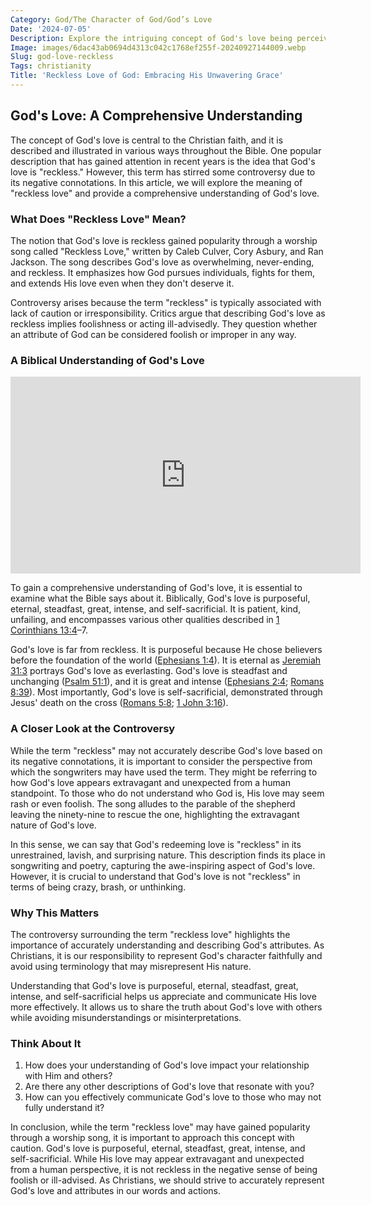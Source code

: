 ```yaml
---
Category: God/The Character of God/God’s Love
Date: '2024-07-05'
Description: Explore the intriguing concept of God's love being perceived as reckless, delving into the depth of divine affection beyond conventional boundaries. Discover the profound meaning and implications of this unconventional perspective.
Image: images/6dac43ab0694d4313c042c1768ef255f-20240927144009.webp
Slug: god-love-reckless
Tags: christianity
Title: 'Reckless Love of God: Embracing His Unwavering Grace'
---
```


## God's Love: A Comprehensive Understanding

The concept of God's love is central to the Christian faith, and it is described and illustrated in various ways throughout the Bible. One popular description that has gained attention in recent years is the idea that God's love is "reckless." However, this term has stirred some controversy due to its negative connotations. In this article, we will explore the meaning of "reckless love" and provide a comprehensive understanding of God's love.

### What Does "Reckless Love" Mean?

The notion that God's love is reckless gained popularity through a worship song called "Reckless Love," written by Caleb Culver, Cory Asbury, and Ran Jackson. The song describes God's love as overwhelming, never-ending, and reckless. It emphasizes how God pursues individuals, fights for them, and extends His love even when they don't deserve it.

Controversy arises because the term "reckless" is typically associated with lack of caution or irresponsibility. Critics argue that describing God's love as reckless implies foolishness or acting ill-advisedly. They question whether an attribute of God can be considered foolish or improper in any way.

### A Biblical Understanding of God's Love


<iframe width="560" height="315" src="https://www.youtube.com/embed/6xx0d3R2LoU" frameborder="0" allow="autoplay; encrypted-media" allowfullscreen></iframe>


To gain a comprehensive understanding of God's love, it is essential to examine what the Bible says about it. Biblically, God's love is purposeful, eternal, steadfast, great, intense, and self-sacrificial. It is patient, kind, unfailing, and encompasses various other qualities described in [1 Corinthians 13:4](https://www.bibleref.com/1-Corinthians/13/1-Corinthians-13-4.html)–7.

God's love is far from reckless. It is purposeful because He chose believers before the foundation of the world ([Ephesians 1:4](https://www.bibleref.com/Ephesians/1/Ephesians-1-4.html)). It is eternal as [Jeremiah 31:3](https://www.bibleref.com/Jeremiah/31/Jeremiah-31-3.html) portrays God's love as everlasting. God's love is steadfast and unchanging ([Psalm 51:1](https://www.bibleref.com/Psalm/51/Psalm-51-1.html)), and it is great and intense ([Ephesians 2:4](https://www.bibleref.com/Ephesians/2/Ephesians-2-4.html); [Romans 8:39](https://www.bibleref.com/Romans/8/Romans-8-39.html)). Most importantly, God's love is self-sacrificial, demonstrated through Jesus' death on the cross ([Romans 5:8](https://www.bibleref.com/Romans/5/Romans-5-8.html); [1 John 3:16](https://www.bibleref.com/1-John/3/1-John-3-16.html)).

### A Closer Look at the Controversy

While the term "reckless" may not accurately describe God's love based on its negative connotations, it is important to consider the perspective from which the songwriters may have used the term. They might be referring to how God's love appears extravagant and unexpected from a human standpoint. To those who do not understand who God is, His love may seem rash or even foolish. The song alludes to the parable of the shepherd leaving the ninety-nine to rescue the one, highlighting the extravagant nature of God's love.

In this sense, we can say that God's redeeming love is "reckless" in its unrestrained, lavish, and surprising nature. This description finds its place in songwriting and poetry, capturing the awe-inspiring aspect of God's love. However, it is crucial to understand that God's love is not "reckless" in terms of being crazy, brash, or unthinking.

### Why This Matters

The controversy surrounding the term "reckless love" highlights the importance of accurately understanding and describing God's attributes. As Christians, it is our responsibility to represent God's character faithfully and avoid using terminology that may misrepresent His nature.

Understanding that God's love is purposeful, eternal, steadfast, great, intense, and self-sacrificial helps us appreciate and communicate His love more effectively. It allows us to share the truth about God's love with others while avoiding misunderstandings or misinterpretations.

### Think About It

1. How does your understanding of God's love impact your relationship with Him and others?
2. Are there any other descriptions of God's love that resonate with you?
3. How can you effectively communicate God's love to those who may not fully understand it?

In conclusion, while the term "reckless love" may have gained popularity through a worship song, it is important to approach this concept with caution. God's love is purposeful, eternal, steadfast, great, intense, and self-sacrificial. While His love may appear extravagant and unexpected from a human perspective, it is not reckless in the negative sense of being foolish or ill-advised. As Christians, we should strive to accurately represent God's love and attributes in our words and actions.